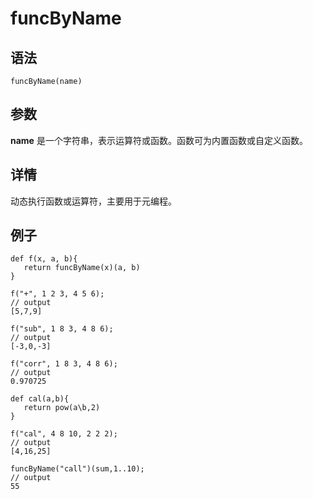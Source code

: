# funcByName

## 语法

`funcByName(name)`

## 参数

**name** 是一个字符串，表示运算符或函数。函数可为内置函数或自定义函数。

## 详情

动态执行函数或运算符，主要用于元编程。

## 例子

```
def f(x, a, b){
   return funcByName(x)(a, b)
}

f("+", 1 2 3, 4 5 6);
// output
[5,7,9]

f("sub", 1 8 3, 4 8 6);
// output
[-3,0,-3]

f("corr", 1 8 3, 4 8 6);
// output
0.970725

def cal(a,b){
   return pow(a\b,2)
}

f("cal", 4 8 10, 2 2 2);
// output
[4,16,25]

funcByName("call")(sum,1..10);
// output
55
```

